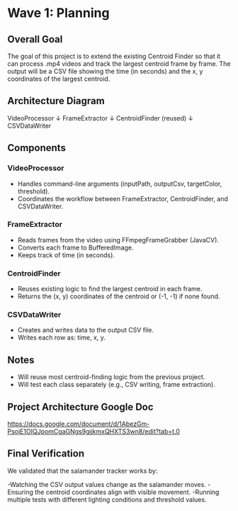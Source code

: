 # Wave 1: Planning

## Overall Goal
The goal of this project is to extend the existing Centroid Finder so that it can process .mp4 videos and track the largest centroid frame by frame. The output will be a CSV file showing the time (in seconds) and the x, y coordinates of the largest centroid.

## Architecture Diagram
VideoProcessor
    ↓
FrameExtractor
    ↓
CentroidFinder (reused)
    ↓
CSVDataWriter

## Components

### VideoProcessor
- Handles command-line arguments (inputPath, outputCsv, targetColor, threshold).
- Coordinates the workflow between FrameExtractor, CentroidFinder, and CSVDataWriter.

### FrameExtractor
- Reads frames from the video using FFmpegFrameGrabber (JavaCV).
- Converts each frame to BufferedImage.
- Keeps track of time (in seconds).

### CentroidFinder
- Reuses existing logic to find the largest centroid in each frame.
- Returns the (x, y) coordinates of the centroid or (-1, -1) if none found.

### CSVDataWriter
- Creates and writes data to the output CSV file.
- Writes each row as: time, x, y.

## Notes
- Will reuse most centroid-finding logic from the previous project.
- Will test each class separately (e.g., CSV writing, frame extraction).

## Project Architecture Google Doc
https://docs.google.com/document/d/1AbezGm-PsojE1OIQJpomCgaGNgs9gjjkmxQHXTS3wn8/edit?tab=t.0

## Final Verification

We validated that the salamander tracker works by:

-Watching the CSV output values change as the salamander moves.
-Ensuring the centroid coordinates align with visible movement.
-Running multiple tests with different lighting conditions and threshold values.
